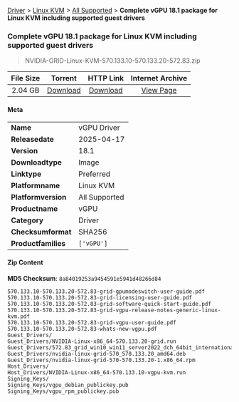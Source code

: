 
[Driver](/README.md)  >  [Linux KVM](/index/Driver/Linux_KVM.md)  >  [All Supported](/index/Driver/Linux_KVM/All_Supported.md)  >  **Complete vGPU 18.1 package for Linux KVM including supported guest drivers**


###    Complete vGPU 18.1 package for Linux KVM including supported guest drivers

> NVIDIA-GRID-Linux-KVM-570.133.10-570.133.20-572.83.zip   


| **File Size** | **Torrent**  | **HTTP Link** | **Internet Archive** |
|:-------------:|:------------:|:-------------:|:--------------------:|
| 2.04 GB |  [Download](https://archive.org/download/nvgpu_NVIDIA-GRID-Linux-KVM-570.133.10-570.133.20-572.83.zip/nvgpu_NVIDIA-GRID-Linux-KVM-570.133.10-570.133.20-572.83.zip_archive.torrent)       | [Download](https://archive.org/compress/nvgpu_NVIDIA-GRID-Linux-KVM-570.133.10-570.133.20-572.83.zip) | [View Page](https://archive.org/details/nvgpu_NVIDIA-GRID-Linux-KVM-570.133.10-570.133.20-572.83.zip)       |

#### Meta

<table>
<tr><td><strong>Name</strong></td><td>vGPU Driver</td></tr>
<tr><td><strong>Releasedate</strong></td><td>2025-04-17</td></tr>
<tr><td><strong>Version</strong></td><td>18.1</td></tr>
<tr><td><strong>Downloadtype</strong></td><td>Image</td></tr>
<tr><td><strong>Linktype</strong></td><td>Preferred</td></tr>
<tr><td><strong>Platformname</strong></td><td>Linux KVM</td></tr>
<tr><td><strong>Platformversion</strong></td><td>All Supported</td></tr>
<tr><td><strong>Productname</strong></td><td>vGPU</td></tr>
<tr><td><strong>Category</strong></td><td>Driver</td></tr>
<tr><td><strong>Checksumformat</strong></td><td>SHA256</td></tr>
<tr><td><strong>Productfamilies</strong></td><td><code>['vGPU']</code></td></tr>
</table>

#### Zip Content

**MD5 Checksum**: `8a84019253a9454591e5941d48266d84`

```text
570.133.10-570.133.20-572.83-grid-gpumodeswitch-user-guide.pdf
570.133.10-570.133.20-572.83-grid-licensing-user-guide.pdf
570.133.10-570.133.20-572.83-grid-software-quick-start-guide.pdf
570.133.10-570.133.20-572.83-grid-vgpu-release-notes-generic-linux-kvm.pdf
570.133.10-570.133.20-572.83-grid-vgpu-user-guide.pdf
570.133.10-570.133.20-572.83-whats-new-vgpu.pdf
Guest_Drivers/
Guest_Drivers/NVIDIA-Linux-x86_64-570.133.20-grid.run
Guest_Drivers/572.83_grid_win10_win11_server2022_dch_64bit_international.exe
Guest_Drivers/nvidia-linux-grid-570_570.133.20_amd64.deb
Guest_Drivers/nvidia-linux-grid-570-570.133.20-1.x86_64.rpm
Host_Drivers/
Host_Drivers/NVIDIA-Linux-x86_64-570.133.10-vgpu-kvm.run
Signing_Keys/
Signing_Keys/vgpu_debian_publickey.pub
Signing_Keys/vgpu_rpm_publickey.pub
```